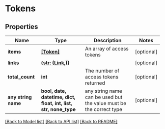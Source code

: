 # Tokens


## Properties
Name | Type | Description | Notes
------------ | ------------- | ------------- | -------------
**items** | [**[Token]**](Token.md) | An array of access tokens | [optional] 
**links** | [**{str: (Link,)}**](Link.md) |  | [optional] 
**total_count** | **int** | The number of access tokens returned | [optional] 
**any string name** | **bool, date, datetime, dict, float, int, list, str, none_type** | any string name can be used but the value must be the correct type | [optional]

[[Back to Model list]](../README.md#documentation-for-models) [[Back to API list]](../README.md#documentation-for-api-endpoints) [[Back to README]](../README.md)


